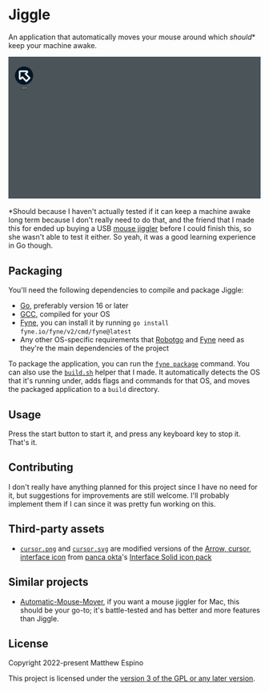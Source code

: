 # Jiggle

An application that automatically moves your mouse around which _should_\* keep your machine awake.

![A demo showing Jiggle being started, moving the mouse, and finally being stopped by a keypress.](assets/demo.webp)

\*Should because I haven't actually tested if it can keep a machine awake long term because I don't really need to do that, and the friend that I made this for ended up buying a USB [mouse jiggler](https://en.wikipedia.org/wiki/Mouse_jiggler) before I could finish this, so she wasn't able to test it either. So yeah, it was a good learning experience in Go though.

## Packaging

You'll need the following dependencies to compile and package Jiggle:

- [Go](https://go.dev), preferably version 16 or later
- [GCC](https://gcc.gnu.org), compiled for your OS
- [Fyne](https://developer.fyne.io), you can install it by running `go install fyne.io/fyne/v2/cmd/fyne@latest`
- Any other OS-specific requirements that [Robotgo](https://github.com/go-vgo/robotgo#requirements) and [Fyne](https://developer.fyne.io/started#prerequisites) need as they're the main dependencies of the project

To package the application, you can run the [`fyne package`](https://developer.fyne.io/started/packaging) command. You can also use the [`build.sh`](build.sh) helper that I made. It automatically detects the OS that it's running under, adds flags and commands for that OS, and moves the packaged application to a `build` directory.

## Usage

Press the start button to start it, and press any keyboard key to stop it. That's it.

## Contributing

I don't really have anything planned for this project since I have no need for it, but suggestions for improvements are still welcome. I'll probably implement them if I can since it was pretty fun working on this.

## Third-party assets

- [`cursor.png`](assets/cursor.png) and [`cursor.svg`](assets/cursor.svg) are modified versions of the [Arrow, cursor, interface icon](https://www.iconfinder.com/icons/6820524/arrow_cursor_interface_ui_ux_icon) from [panca okta](https://www.iconfinder.com/pancaza)'s [Interface Solid icon pack](https://www.iconfinder.com/iconsets/interface-solid-8)

## Similar projects

- [Automatic-Mouse-Mover](https://github.com/prashantgupta24/automatic-mouse-mover), if you want a mouse jiggler for Mac, this should be your go-to; it's battle-tested and has better and more features than Jiggle.

## License

Copyright 2022-present Matthew Espino

This project is licensed under the [version 3 of the GPL or any later version](LICENSE).
